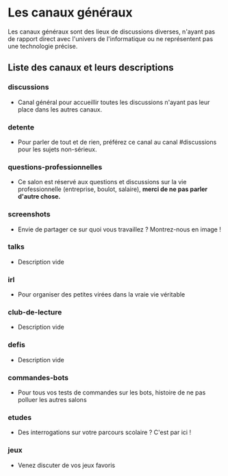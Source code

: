 # Les canaux généraux

Les canaux généraux sont des lieux de discussions diverses, n'ayant pas de rapport direct avec l'univers de
l'informatique ou ne représentent pas une technologie précise.

## Liste des canaux et leurs descriptions

### discussions
  
- Canal général pour accueillir toutes les discussions n'ayant pas leur place dans les autres canaux.
    
### detente

- Pour parler de tout et de rien, préférez ce canal au canal #discussions pour les sujets non-sérieux.

### questions-professionnelles

- Ce salon est réservé aux questions et discussions sur la vie professionnelle (entreprise, boulot, salaire), **merci de ne pas parler d'autre chose.**

### screenshots

- Envie de partager ce sur quoi vous travaillez ? Montrez-nous en image !

### talks

- Description vide

### irl

- Pour organiser des petites virées dans la vraie vie véritable

### club-de-lecture

- Description vide

### defis

- Description vide

### commandes-bots

- Pour tous vos tests de commandes sur les bots, histoire de ne pas polluer les autres salons

### etudes

- Des interrogations sur votre parcours scolaire ? C'est par ici !

### jeux

- Venez discuter de vos jeux favoris